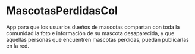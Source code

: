 # MascotasPerdidasCol
App para que los usuarios dueños de mascotas compartan con toda la comunidad la foto e información de su mascota desaparecida, y que aquellas personas que encuentren mascotas perdidas, puedan publicarlas en la red.
